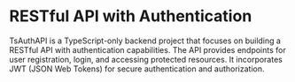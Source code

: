 # RESTful API with Authentication
 TsAuthAPI is a TypeScript-only backend project that focuses on building a RESTful API with authentication capabilities. The API provides endpoints for user registration, login, and accessing protected resources. It incorporates JWT (JSON Web Tokens) for secure authentication and authorization.
